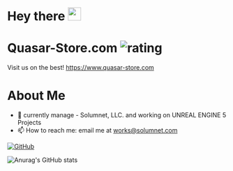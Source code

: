 <h1>
  Hey there
  <img src="https://media.giphy.com/media/hvRJCLFzcasrR4ia7z/giphy.gif" width="30px"/>
</h1>

# Quasar-Store.com ![rating](https://img.shields.io/badge/rating-★★★★★-brightgreen)
Visit us on the best!
https://www.quasar-store.com




# About Me
- 🔭 currently manage - Solumnet, LLC. and working on UNREAL ENGINE 5 Projects
- 📫 How to reach me: email me at works@solumnet.com

[![GitHub](https://github-readme-streak-stats.herokuapp.com?user=emanueldev1&theme=tokyonight&date_format=M%20j%5B%2C%20Y%5D)](https://git.io/streak-stats)

![Anurag's GitHub stats](https://github-readme-stats.vercel.app/api?username=emanueldev1&show_icons=true&theme=tokyonight)
